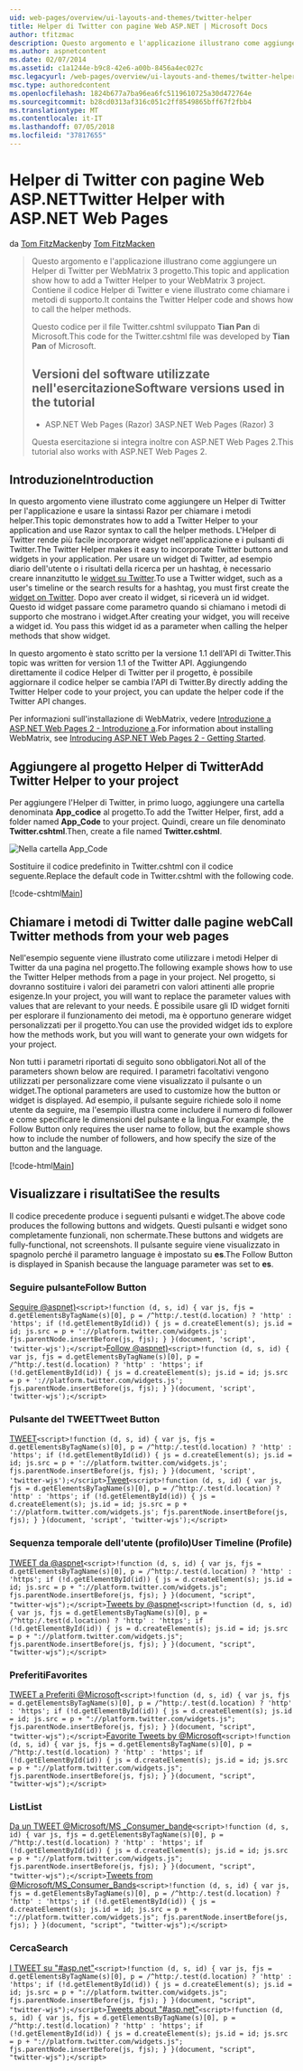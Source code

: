 ```yaml
---
uid: web-pages/overview/ui-layouts-and-themes/twitter-helper
title: Helper di Twitter con pagine Web ASP.NET | Microsoft Docs
author: tfitzmac
description: Questo argomento e l'applicazione illustrano come aggiungere un Helper di Twitter per WebMatrix 3 progetto. Contiene il codice Helper di Twitter e viene illustrato come chiamare il supporto...
ms.author: aspnetcontent
ms.date: 02/07/2014
ms.assetid: c1a1244e-b9c8-42e6-a00b-8456a4ec027c
msc.legacyurl: /web-pages/overview/ui-layouts-and-themes/twitter-helper
msc.type: authoredcontent
ms.openlocfilehash: 1824b677a7ba96ea6fc5119610725a30d472764e
ms.sourcegitcommit: b28cd0313af316c051c2ff8549865bff67f2fbb4
ms.translationtype: MT
ms.contentlocale: it-IT
ms.lasthandoff: 07/05/2018
ms.locfileid: "37817655"
---
```

<a name="twitter-helper-with-aspnet-web-pages"></a><span data-ttu-id="208b8-104">Helper di Twitter con pagine Web ASP.NET</span><span class="sxs-lookup"><span data-stu-id="208b8-104">Twitter Helper with ASP.NET Web Pages</span></span>
====================
<span data-ttu-id="208b8-105">da [Tom FitzMacken](https://github.com/tfitzmac)</span><span class="sxs-lookup"><span data-stu-id="208b8-105">by [Tom FitzMacken](https://github.com/tfitzmac)</span></span>

> <span data-ttu-id="208b8-106">Questo argomento e l'applicazione illustrano come aggiungere un Helper di Twitter per WebMatrix 3 progetto.</span><span class="sxs-lookup"><span data-stu-id="208b8-106">This topic and application show how to add a Twitter Helper to your WebMatrix 3 project.</span></span> <span data-ttu-id="208b8-107">Contiene il codice Helper di Twitter e viene illustrato come chiamare i metodi di supporto.</span><span class="sxs-lookup"><span data-stu-id="208b8-107">It contains the Twitter Helper code and shows how to call the helper methods.</span></span>
> 
> <span data-ttu-id="208b8-108">Questo codice per il file Twitter.cshtml sviluppato **Tian Pan** di Microsoft.</span><span class="sxs-lookup"><span data-stu-id="208b8-108">This code for the Twitter.cshtml file was developed by **Tian Pan** of Microsoft.</span></span>
> 
> ## <a name="software-versions-used-in-the-tutorial"></a><span data-ttu-id="208b8-109">Versioni del software utilizzate nell'esercitazione</span><span class="sxs-lookup"><span data-stu-id="208b8-109">Software versions used in the tutorial</span></span>
> 
> 
> - <span data-ttu-id="208b8-110">ASP.NET Web Pages (Razor) 3</span><span class="sxs-lookup"><span data-stu-id="208b8-110">ASP.NET Web Pages (Razor) 3</span></span>
>   
> 
> <span data-ttu-id="208b8-111">Questa esercitazione si integra inoltre con ASP.NET Web Pages 2.</span><span class="sxs-lookup"><span data-stu-id="208b8-111">This tutorial also works with ASP.NET Web Pages 2.</span></span>


## <a name="introduction"></a><span data-ttu-id="208b8-112">Introduzione</span><span class="sxs-lookup"><span data-stu-id="208b8-112">Introduction</span></span>

<span data-ttu-id="208b8-113">In questo argomento viene illustrato come aggiungere un Helper di Twitter per l'applicazione e usare la sintassi Razor per chiamare i metodi helper.</span><span class="sxs-lookup"><span data-stu-id="208b8-113">This topic demonstrates how to add a Twitter Helper to your application and use Razor syntax to call the helper methods.</span></span> <span data-ttu-id="208b8-114">L'Helper di Twitter rende più facile incorporare widget nell'applicazione e i pulsanti di Twitter.</span><span class="sxs-lookup"><span data-stu-id="208b8-114">The Twitter Helper makes it easy to incorporate Twitter buttons and widgets in your application.</span></span> <span data-ttu-id="208b8-115">Per usare un widget di Twitter, ad esempio diario dell'utente o i risultati della ricerca per un hashtag, è necessario creare innanzitutto le [widget su Twitter](https://twitter.com/settings/widgets).</span><span class="sxs-lookup"><span data-stu-id="208b8-115">To use a Twitter widget, such as a user's timeline or the search results for a hashtag, you must first create the [widget on Twitter](https://twitter.com/settings/widgets).</span></span> <span data-ttu-id="208b8-116">Dopo aver creato il widget, si riceverà un id widget. Questo id widget passare come parametro quando si chiamano i metodi di supporto che mostrano i widget.</span><span class="sxs-lookup"><span data-stu-id="208b8-116">After creating your widget, you will receive a widget id. You pass this widget id as a parameter when calling the helper methods that show widget.</span></span>

<span data-ttu-id="208b8-117">In questo argomento è stato scritto per la versione 1.1 dell'API di Twitter.</span><span class="sxs-lookup"><span data-stu-id="208b8-117">This topic was written for version 1.1 of the Twitter API.</span></span> <span data-ttu-id="208b8-118">Aggiungendo direttamente il codice Helper di Twitter per il progetto, è possibile aggiornare il codice helper se cambia l'API di Twitter.</span><span class="sxs-lookup"><span data-stu-id="208b8-118">By directly adding the Twitter Helper code to your project, you can update the helper code if the Twitter API changes.</span></span>

<span data-ttu-id="208b8-119">Per informazioni sull'installazione di WebMatrix, vedere [Introduzione a ASP.NET Web Pages 2 - Introduzione a](../getting-started/introducing-aspnet-web-pages-2/getting-started.md).</span><span class="sxs-lookup"><span data-stu-id="208b8-119">For information about installing WebMatrix, see [Introducing ASP.NET Web Pages 2 - Getting Started](../getting-started/introducing-aspnet-web-pages-2/getting-started.md).</span></span>

## <a name="add-twitter-helper-to-your-project"></a><span data-ttu-id="208b8-120">Aggiungere al progetto Helper di Twitter</span><span class="sxs-lookup"><span data-stu-id="208b8-120">Add Twitter Helper to your project</span></span>

<span data-ttu-id="208b8-121">Per aggiungere l'Helper di Twitter, in primo luogo, aggiungere una cartella denominata **App\_codice** al progetto.</span><span class="sxs-lookup"><span data-stu-id="208b8-121">To add the Twitter Helper, first, add a folder named **App\_Code** to your project.</span></span> <span data-ttu-id="208b8-122">Quindi, creare un file denominato **Twitter.cshtml**.</span><span class="sxs-lookup"><span data-stu-id="208b8-122">Then, create a file named **Twitter.cshtml**.</span></span>

![Nella cartella App_Code](twitter-helper/_static/image1.png)

<span data-ttu-id="208b8-124">Sostituire il codice predefinito in Twitter.cshtml con il codice seguente.</span><span class="sxs-lookup"><span data-stu-id="208b8-124">Replace the default code in Twitter.cshtml with the following code.</span></span>

[!code-cshtml[Main](twitter-helper/samples/sample1.cshtml)]

## <a name="call-twitter-methods-from-your-web-pages"></a><span data-ttu-id="208b8-125">Chiamare i metodi di Twitter dalle pagine web</span><span class="sxs-lookup"><span data-stu-id="208b8-125">Call Twitter methods from your web pages</span></span>

<span data-ttu-id="208b8-126">Nell'esempio seguente viene illustrato come utilizzare i metodi Helper di Twitter da una pagina nel progetto.</span><span class="sxs-lookup"><span data-stu-id="208b8-126">The following example shows how to use the Twitter Helper methods from a page in your project.</span></span> <span data-ttu-id="208b8-127">Nel progetto, si dovranno sostituire i valori dei parametri con valori attinenti alle proprie esigenze.</span><span class="sxs-lookup"><span data-stu-id="208b8-127">In your project, you will want to replace the parameter values with values that are relevant to your needs.</span></span> <span data-ttu-id="208b8-128">È possibile usare gli ID widget forniti per esplorare il funzionamento dei metodi, ma è opportuno generare widget personalizzati per il progetto.</span><span class="sxs-lookup"><span data-stu-id="208b8-128">You can use the provided widget ids to explore how the methods work, but you will want to generate your own widgets for your project.</span></span>

<span data-ttu-id="208b8-129">Non tutti i parametri riportati di seguito sono obbligatori.</span><span class="sxs-lookup"><span data-stu-id="208b8-129">Not all of the parameters shown below are required.</span></span> <span data-ttu-id="208b8-130">I parametri facoltativi vengono utilizzati per personalizzare come viene visualizzato il pulsante o un widget.</span><span class="sxs-lookup"><span data-stu-id="208b8-130">The optional parameters are used to customize how the button or widget is displayed.</span></span> <span data-ttu-id="208b8-131">Ad esempio, il pulsante seguire richiede solo il nome utente da seguire, ma l'esempio illustra come includere il numero di follower e come specificare le dimensioni del pulsante e la lingua.</span><span class="sxs-lookup"><span data-stu-id="208b8-131">For example, the Follow Button only requires the user name to follow, but the example shows how to include the number of followers, and how specify the size of the button and the language.</span></span>

[!code-html[Main](twitter-helper/samples/sample2.html)]

## <a name="see-the-results"></a><span data-ttu-id="208b8-132">Visualizzare i risultati</span><span class="sxs-lookup"><span data-stu-id="208b8-132">See the results</span></span>

<span data-ttu-id="208b8-133">Il codice precedente produce i seguenti pulsanti e widget.</span><span class="sxs-lookup"><span data-stu-id="208b8-133">The above code produces the following buttons and widgets.</span></span> <span data-ttu-id="208b8-134">Questi pulsanti e widget sono completamente funzionali, non schermate.</span><span class="sxs-lookup"><span data-stu-id="208b8-134">These buttons and widgets are fully-functional, not screenshots.</span></span> <span data-ttu-id="208b8-135">Il pulsante seguire viene visualizzato in spagnolo perché il parametro language è impostato su **es**.</span><span class="sxs-lookup"><span data-stu-id="208b8-135">The Follow Button is displayed in Spanish because the language parameter was set to **es**.</span></span>

### <a name="follow-button"></a><span data-ttu-id="208b8-136">Seguire pulsante</span><span class="sxs-lookup"><span data-stu-id="208b8-136">Follow Button</span></span>

<span data-ttu-id="208b8-137">[Seguire @aspnet)](https://twitter.com/aspnet)`<script>!function (d, s, id) { var js, fjs = d.getElementsByTagName(s)[0], p = /^http:/.test(d.location) ? 'http' : 'https'; if (!d.getElementById(id)) { js = d.createElement(s); js.id = id; js.src = p + '://platform.twitter.com/widgets.js'; fjs.parentNode.insertBefore(js, fjs); } }(document, 'script', 'twitter-wjs');</script>`</span><span class="sxs-lookup"><span data-stu-id="208b8-137">[Follow @aspnet)](https://twitter.com/aspnet)`<script>!function (d, s, id) { var js, fjs = d.getElementsByTagName(s)[0], p = /^http:/.test(d.location) ? 'http' : 'https'; if (!d.getElementById(id)) { js = d.createElement(s); js.id = id; js.src = p + '://platform.twitter.com/widgets.js'; fjs.parentNode.insertBefore(js, fjs); } }(document, 'script', 'twitter-wjs');</script>`</span></span>

### <a name="tweet-button"></a><span data-ttu-id="208b8-138">Pulsante del TWEET</span><span class="sxs-lookup"><span data-stu-id="208b8-138">Tweet Button</span></span>

<span data-ttu-id="208b8-139">[TWEET](https://twitter.com/share)`<script>!function (d, s, id) { var js, fjs = d.getElementsByTagName(s)[0], p = /^http:/.test(d.location) ? 'http' : 'https'; if (!d.getElementById(id)) { js = d.createElement(s); js.id = id; js.src = p + '://platform.twitter.com/widgets.js'; fjs.parentNode.insertBefore(js, fjs); } }(document, 'script', 'twitter-wjs');</script>`</span><span class="sxs-lookup"><span data-stu-id="208b8-139">[Tweet](https://twitter.com/share)`<script>!function (d, s, id) { var js, fjs = d.getElementsByTagName(s)[0], p = /^http:/.test(d.location) ? 'http' : 'https'; if (!d.getElementById(id)) { js = d.createElement(s); js.id = id; js.src = p + '://platform.twitter.com/widgets.js'; fjs.parentNode.insertBefore(js, fjs); } }(document, 'script', 'twitter-wjs');</script>`</span></span>

### <a name="user-timeline-profile"></a><span data-ttu-id="208b8-140">Sequenza temporale dell'utente (profilo)</span><span class="sxs-lookup"><span data-stu-id="208b8-140">User Timeline (Profile)</span></span>

<span data-ttu-id="208b8-141">[TWEET da @aspnet](https://twitter.com/aspnet)`<script>!function (d, s, id) { var js, fjs = d.getElementsByTagName(s)[0], p = /^http:/.test(d.location) ? 'http' : 'https'; if (!d.getElementById(id)) { js = d.createElement(s); js.id = id; js.src = p + "://platform.twitter.com/widgets.js"; fjs.parentNode.insertBefore(js, fjs); } }(document, "script", "twitter-wjs");</script>`</span><span class="sxs-lookup"><span data-stu-id="208b8-141">[Tweets by @aspnet](https://twitter.com/aspnet)`<script>!function (d, s, id) { var js, fjs = d.getElementsByTagName(s)[0], p = /^http:/.test(d.location) ? 'http' : 'https'; if (!d.getElementById(id)) { js = d.createElement(s); js.id = id; js.src = p + "://platform.twitter.com/widgets.js"; fjs.parentNode.insertBefore(js, fjs); } }(document, "script", "twitter-wjs");</script>`</span></span>

### <a name="favorites"></a><span data-ttu-id="208b8-142">Preferiti</span><span class="sxs-lookup"><span data-stu-id="208b8-142">Favorites</span></span>

<span data-ttu-id="208b8-143">[TWEET a Preferiti @Microsoft](https://twitter.com/Microsoft/favorites)`<script>!function (d, s, id) { var js, fjs = d.getElementsByTagName(s)[0], p = /^http:/.test(d.location) ? 'http' : 'https'; if (!d.getElementById(id)) { js = d.createElement(s); js.id = id; js.src = p + "://platform.twitter.com/widgets.js"; fjs.parentNode.insertBefore(js, fjs); } }(document, "script", "twitter-wjs");</script>`</span><span class="sxs-lookup"><span data-stu-id="208b8-143">[Favorite Tweets by @Microsoft](https://twitter.com/Microsoft/favorites)`<script>!function (d, s, id) { var js, fjs = d.getElementsByTagName(s)[0], p = /^http:/.test(d.location) ? 'http' : 'https'; if (!d.getElementById(id)) { js = d.createElement(s); js.id = id; js.src = p + "://platform.twitter.com/widgets.js"; fjs.parentNode.insertBefore(js, fjs); } }(document, "script", "twitter-wjs");</script>`</span></span>

### <a name="list"></a><span data-ttu-id="208b8-144">List</span><span class="sxs-lookup"><span data-stu-id="208b8-144">List</span></span>

<span data-ttu-id="208b8-145">[Da un TWEET @Microsoft/MS \_Consumer\_bande](https://twitter.com/microsoft/ms-consumer-brands/)`<script>!function (d, s, id) { var js, fjs = d.getElementsByTagName(s)[0], p = /^http:/.test(d.location) ? 'http' : 'https'; if (!d.getElementById(id)) { js = d.createElement(s); js.id = id; js.src = p + "://platform.twitter.com/widgets.js"; fjs.parentNode.insertBefore(js, fjs); } }(document, "script", "twitter-wjs");</script>`</span><span class="sxs-lookup"><span data-stu-id="208b8-145">[Tweets from @Microsoft/MS\_Consumer\_Bands](https://twitter.com/microsoft/ms-consumer-brands/)`<script>!function (d, s, id) { var js, fjs = d.getElementsByTagName(s)[0], p = /^http:/.test(d.location) ? 'http' : 'https'; if (!d.getElementById(id)) { js = d.createElement(s); js.id = id; js.src = p + "://platform.twitter.com/widgets.js"; fjs.parentNode.insertBefore(js, fjs); } }(document, "script", "twitter-wjs");</script>`</span></span>

### <a name="search"></a><span data-ttu-id="208b8-146">Cerca</span><span class="sxs-lookup"><span data-stu-id="208b8-146">Search</span></span>

<span data-ttu-id="208b8-147">[I TWEET su &quot;#asp.net&quot;](https://twitter.com/search?q=%23asp.net)`<script>!function (d, s, id) { var js, fjs = d.getElementsByTagName(s)[0], p = /^http:/.test(d.location) ? 'http' : 'https'; if (!d.getElementById(id)) { js = d.createElement(s); js.id = id; js.src = p + "://platform.twitter.com/widgets.js"; fjs.parentNode.insertBefore(js, fjs); } }(document, "script", "twitter-wjs");</script>`</span><span class="sxs-lookup"><span data-stu-id="208b8-147">[Tweets about &quot;#asp.net&quot;](https://twitter.com/search?q=%23asp.net)`<script>!function (d, s, id) { var js, fjs = d.getElementsByTagName(s)[0], p = /^http:/.test(d.location) ? 'http' : 'https'; if (!d.getElementById(id)) { js = d.createElement(s); js.id = id; js.src = p + "://platform.twitter.com/widgets.js"; fjs.parentNode.insertBefore(js, fjs); } }(document, "script", "twitter-wjs");</script>`</span></span>
